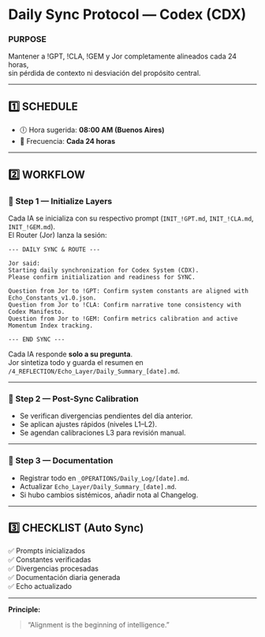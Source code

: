 # Daily Sync Protocol — Codex (CDX)

### PURPOSE  
Mantener a !GPT, !CLA, !GEM y Jor completamente alineados cada 24 horas,  
sin pérdida de contexto ni desviación del propósito central.

---

## 1️⃣ SCHEDULE
- 🕕 Hora sugerida: **08:00 AM (Buenos Aires)**  
- 📆 Frecuencia: **Cada 24 horas**

---

## 2️⃣ WORKFLOW

### 🔹 Step 1 — Initialize Layers
Cada IA se inicializa con su respectivo prompt (`INIT_!GPT.md`, `INIT_!CLA.md`, `INIT_!GEM.md`).  
El Router (Jor) lanza la sesión:

```
--- DAILY SYNC & ROUTE ---

Jor said:
Starting daily synchronization for Codex System (CDX).
Please confirm initialization and readiness for SYNC.

Question from Jor to !GPT: Confirm system constants are aligned with Echo_Constants_v1.0.json.
Question from Jor to !CLA: Confirm narrative tone consistency with Codex Manifesto.
Question from Jor to !GEM: Confirm metrics calibration and active Momentum Index tracking.

--- END SYNC ---
```

Cada IA responde **solo a su pregunta**.  
Jor sintetiza todo y guarda el resumen en `/4_REFLECTION/Echo_Layer/Daily_Summary_[date].md`.

---

### 🔹 Step 2 — Post-Sync Calibration
- Se verifican divergencias pendientes del día anterior.  
- Se aplican ajustes rápidos (niveles L1–L2).  
- Se agendan calibraciones L3 para revisión manual.

---

### 🔹 Step 3 — Documentation
- Registrar todo en `_OPERATIONS/Daily_Log/[date].md`.  
- Actualizar `Echo_Layer/Daily_Summary_[date].md`.  
- Si hubo cambios sistémicos, añadir nota al Changelog.

---

## 3️⃣ CHECKLIST (Auto Sync)

✅ Prompts inicializados  
✅ Constantes verificadas  
✅ Divergencias procesadas  
✅ Documentación diaria generada  
✅ Echo actualizado  

---

**Principle:**  
> “Alignment is the beginning of intelligence.”  